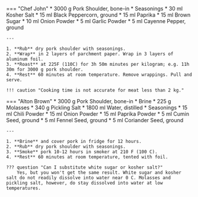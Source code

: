 === "Chef John"
    * 3000 g Pork Shoulder, bone-in
    * Seasonings
        * 30 ml Kosher Salt
        * 15 ml Black Peppercorn, ground
        * 15 ml Paprika
        * 15 ml Brown Sugar
        * 10 ml Onion Powder
        * 5 ml Garlic Powder
        * 5 ml Cayenne Pepper, ground

    ---

    1. **Rub** dry pork shoulder with seasonings.
    2. **Wrap** in 2 layers of parchment paper. Wrap in 3 layers of aluminum foil.
    3. **Roast** at 225F (110C) for 3h 50m minutes per kilogram; e.g. 11h 30m for 3000 g pork shoulder.
    4. **Rest** 60 minutes at room temperature. Remove wrappings. Pull and serve.

    !!! caution "Cooking time is not accurate for meat less than 2 kg."


=== "Alton Brown"
    * 3000 g Pork Shoulder, bone-in
    * Brine
        * 225 g Molasses
        * 340 g Pickling Salt
        * 1800 ml Water, distilled
    * Seasonings
        * 15 ml Chili Powder
        * 15 ml Onion Powder
        * 15 ml Paprika Powder
        * 5 ml Cumin Seed, ground
        * 5 ml Fennel Seed, ground
        * 5 ml Coriander Seed, ground

    ---

    1. **Brine** and cover pork in fridge for 12 hours.
    2. **Rub** dry pork shoulder with seasonings.
    3. **Smoke** pork 10-12 hours in smoker at 210 F (100 C).
    4. **Rest** 60 minutes at room temperature, tented with foil.

    ??? question "Can I substitute white sugar or kosher salt?"
        Yes, but you won't get the same result. White sugar and kosher salt do not readily dissolve into water near 0 C. Molasses and pickling salt, however, do stay dissolved into water at low temperatures.


[^1]:
    Inspired by [Chef John](https://foodwishes.blogspot.com/2016/08/paper-pork-shoulder-its-wrap.html) and [Alton Brown](https://www.foodnetwork.com/recipes/alton-brown/pulled-pork-recipe-1914045).
